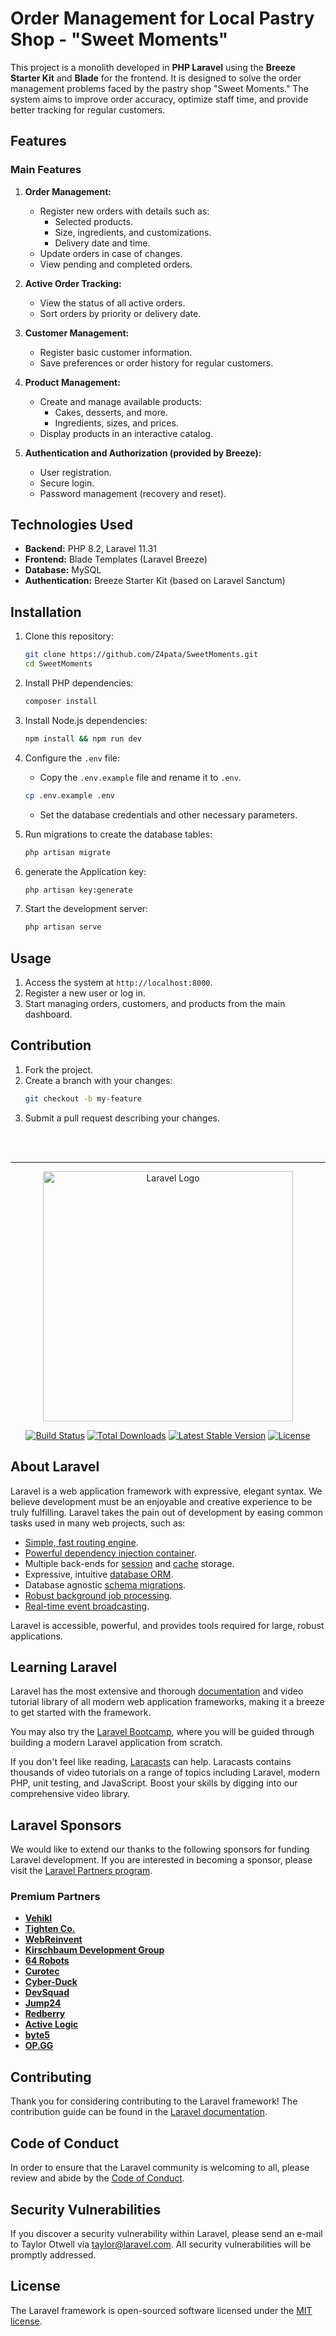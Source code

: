 
# Order Management for Local Pastry Shop - "Sweet Moments"

This project is a monolith developed in **PHP Laravel** using the **Breeze Starter Kit** and **Blade** for the frontend. It is designed to solve the order management problems faced by the pastry shop "Sweet Moments." The system aims to improve order accuracy, optimize staff time, and provide better tracking for regular customers.

## Features

### Main Features
1. **Order Management:**
   - Register new orders with details such as:
     - Selected products.
     - Size, ingredients, and customizations.
     - Delivery date and time.
   - Update orders in case of changes.
   - View pending and completed orders.
   
2. **Active Order Tracking:**
   - View the status of all active orders.
   - Sort orders by priority or delivery date.

3. **Customer Management:**
   - Register basic customer information.
   - Save preferences or order history for regular customers.

4. **Product Management:**
   - Create and manage available products:
     - Cakes, desserts, and more.
     - Ingredients, sizes, and prices.
   - Display products in an interactive catalog.

5. **Authentication and Authorization (provided by Breeze):**
   - User registration.
   - Secure login.
   - Password management (recovery and reset).

## Technologies Used
- **Backend:** PHP 8.2, Laravel 11.31
- **Frontend:** Blade Templates (Laravel Breeze)
- **Database:** MySQL
- **Authentication:** Breeze Starter Kit (based on Laravel Sanctum)

## Installation

1. Clone this repository:
   ```bash
   git clone https://github.com/Z4pata/SweetMoments.git
   cd SweetMoments
   ```

2. Install PHP dependencies:
   ```bash
   composer install
   ```

3. Install Node.js dependencies:
   ```bash
   npm install && npm run dev
   ```

4. Configure the `.env` file:
   - Copy the `.env.example` file and rename it to `.env`.
   
   ```bash
   cp .env.example .env
   ```

   - Set the database credentials and other necessary parameters.

5. Run migrations to create the database tables:
   ```bash
   php artisan migrate
   ```

6. generate the Application key:
   ```bash
   php artisan key:generate
   ```

7. Start the development server:
   ```bash
   php artisan serve
   ```

## Usage
1. Access the system at `http://localhost:8000`.
2. Register a new user or log in.
3. Start managing orders, customers, and products from the main dashboard.

## Contribution
1. Fork the project.
2. Create a branch with your changes:
   ```bash
   git checkout -b my-feature
   ```
3. Submit a pull request describing your changes.

<br>
<br>
<hr>


<p align="center"><a href="https://laravel.com" target="_blank"><img src="https://raw.githubusercontent.com/laravel/art/master/logo-lockup/5%20SVG/2%20CMYK/1%20Full%20Color/laravel-logolockup-cmyk-red.svg" width="400" alt="Laravel Logo"></a></p>

<p align="center">
<a href="https://github.com/laravel/framework/actions"><img src="https://github.com/laravel/framework/workflows/tests/badge.svg" alt="Build Status"></a>
<a href="https://packagist.org/packages/laravel/framework"><img src="https://img.shields.io/packagist/dt/laravel/framework" alt="Total Downloads"></a>
<a href="https://packagist.org/packages/laravel/framework"><img src="https://img.shields.io/packagist/v/laravel/framework" alt="Latest Stable Version"></a>
<a href="https://packagist.org/packages/laravel/framework"><img src="https://img.shields.io/packagist/l/laravel/framework" alt="License"></a>
</p>

## About Laravel

Laravel is a web application framework with expressive, elegant syntax. We believe development must be an enjoyable and creative experience to be truly fulfilling. Laravel takes the pain out of development by easing common tasks used in many web projects, such as:

- [Simple, fast routing engine](https://laravel.com/docs/routing).
- [Powerful dependency injection container](https://laravel.com/docs/container).
- Multiple back-ends for [session](https://laravel.com/docs/session) and [cache](https://laravel.com/docs/cache) storage.
- Expressive, intuitive [database ORM](https://laravel.com/docs/eloquent).
- Database agnostic [schema migrations](https://laravel.com/docs/migrations).
- [Robust background job processing](https://laravel.com/docs/queues).
- [Real-time event broadcasting](https://laravel.com/docs/broadcasting).

Laravel is accessible, powerful, and provides tools required for large, robust applications.

## Learning Laravel

Laravel has the most extensive and thorough [documentation](https://laravel.com/docs) and video tutorial library of all modern web application frameworks, making it a breeze to get started with the framework.

You may also try the [Laravel Bootcamp](https://bootcamp.laravel.com), where you will be guided through building a modern Laravel application from scratch.

If you don't feel like reading, [Laracasts](https://laracasts.com) can help. Laracasts contains thousands of video tutorials on a range of topics including Laravel, modern PHP, unit testing, and JavaScript. Boost your skills by digging into our comprehensive video library.

## Laravel Sponsors

We would like to extend our thanks to the following sponsors for funding Laravel development. If you are interested in becoming a sponsor, please visit the [Laravel Partners program](https://partners.laravel.com).

### Premium Partners

- **[Vehikl](https://vehikl.com/)**
- **[Tighten Co.](https://tighten.co)**
- **[WebReinvent](https://webreinvent.com/)**
- **[Kirschbaum Development Group](https://kirschbaumdevelopment.com)**
- **[64 Robots](https://64robots.com)**
- **[Curotec](https://www.curotec.com/services/technologies/laravel/)**
- **[Cyber-Duck](https://cyber-duck.co.uk)**
- **[DevSquad](https://devsquad.com/hire-laravel-developers)**
- **[Jump24](https://jump24.co.uk)**
- **[Redberry](https://redberry.international/laravel/)**
- **[Active Logic](https://activelogic.com)**
- **[byte5](https://byte5.de)**
- **[OP.GG](https://op.gg)**

## Contributing

Thank you for considering contributing to the Laravel framework! The contribution guide can be found in the [Laravel documentation](https://laravel.com/docs/contributions).

## Code of Conduct

In order to ensure that the Laravel community is welcoming to all, please review and abide by the [Code of Conduct](https://laravel.com/docs/contributions#code-of-conduct).

## Security Vulnerabilities

If you discover a security vulnerability within Laravel, please send an e-mail to Taylor Otwell via [taylor@laravel.com](mailto:taylor@laravel.com). All security vulnerabilities will be promptly addressed.

## License

The Laravel framework is open-sourced software licensed under the [MIT license](https://opensource.org/licenses/MIT).

